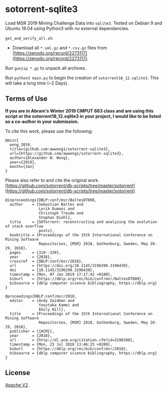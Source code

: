 # sotorrent-sqlite3

Load MSR 2019 Mining Challenge Data into `sqlite3`.
Tested on Debian 9 and Ubuntu 18.04 using Python3 with no external dependencies.

`get_and_verify_all.sh`:
- Download all `*.xml.gz` and `*.csv.gz` files from [https://zenodo.org/record/2273117](https://zenodo.org/record/2273117).

Run `gunzip *.gz` to unpack all archives.

Run `python3 main.py` to begin the creation of `sotorrent18_12.sqlite3`. This will take a long time (~2 Days).

## Terms of Use

**If you are in Abram's Winter 2019 CMPUT 663 class and are using this script or the sotorrent18_12.sqlite3 in your project, I would like to be listed as a co-author in your submission.**

To cite this work, please use the following:

```text
@misc{
  wong_2019,
  title={github.com:awwong1/sotorrent-sqlite3},
  url={https://github.com/awwong1/sotorrent-sqlite3},
  author={Alexander W. Wong},
  year={2019},
  month={Jan}
}
```

Please also refer to and cite the original work. [https://github.com/sotorrent/db-scripts/tree/master/sotorrent](https://github.com/sotorrent/db-scripts/tree/master/sotorrent)

```text
@inproceedings{DBLP:conf/msr/BaltesDT008,
  author    = {Sebastian Baltes and
               Lorik Dumani and
               Christoph Treude and
               Stephan Diehl},
  title     = {SOTorrent: reconstructing and analyzing the evolution of stack overflow
               posts},
  booktitle = {Proceedings of the 15th International Conference on Mining Software
               Repositories, {MSR} 2018, Gothenburg, Sweden, May 28-29, 2018},
  pages     = {319--330},
  year      = {2018},
  crossref  = {DBLP:conf/msr/2018},
  url       = {https://doi.org/10.1145/3196398.3196430},
  doi       = {10.1145/3196398.3196430},
  timestamp = {Mon, 07 Jan 2019 17:17:42 +0100},
  biburl    = {https://dblp.org/rec/bib/conf/msr/BaltesDT008},
  bibsource = {dblp computer science bibliography, https://dblp.org}
}

@proceedings{DBLP:conf/msr/2018,
  editor    = {Andy Zaidman and
               Yasutaka Kamei and
               Emily Hill},
  title     = {Proceedings of the 15th International Conference on Mining Software
               Repositories, {MSR} 2018, Gothenburg, Sweden, May 28-29, 2018},
  publisher = {{ACM}},
  year      = {2018},
  url       = {http://dl.acm.org/citation.cfm?id=3196398},
  timestamp = {Mon, 23 Jul 2018 13:46:25 +0200},
  biburl    = {https://dblp.org/rec/bib/conf/msr/2018},
  bibsource = {dblp computer science bibliography, https://dblp.org}
}
```



## License

[Apache V2](LICENSE).
